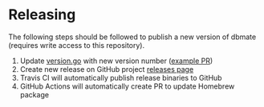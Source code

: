 # Releasing

The following steps should be followed to publish a new version of dbmate (requires write access to this repository).

1. Update [version.go](/pkg/dbmate/version.go) with new version number ([example PR](https://github.com/amacneil/dbmate/pull/146/files))
2. Create new release on GitHub project [releases page](https://github.com/amacneil/dbmate/releases)
3. Travis CI will automatically publish release binaries to GitHub
4. GitHub Actions will automatically create PR to update Homebrew package
